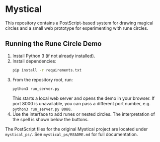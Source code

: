 # Mystical

This repository contains a PostScript-based system for drawing magical circles and a small web prototype for experimenting with rune circles.

## Running the Rune Circle Demo

1. Install Python 3 (if not already installed).
2. Install dependencies:
   ```bash
   pip install -r requirements.txt
   ```
3. From the repository root, run:
   ```bash
   python3 run_server.py
   ```
   This starts a local web server and opens the demo in your browser. If port
   8000 is unavailable, you can pass a different port number, e.g.
   `python3 run_server.py 8080`.
4. Use the interface to add runes or nested circles. The interpretation of the spell is shown below the buttons.

The PostScript files for the original Mystical project are located under `mystical_ps/`. See `mystical_ps/README.md` for full documentation.
